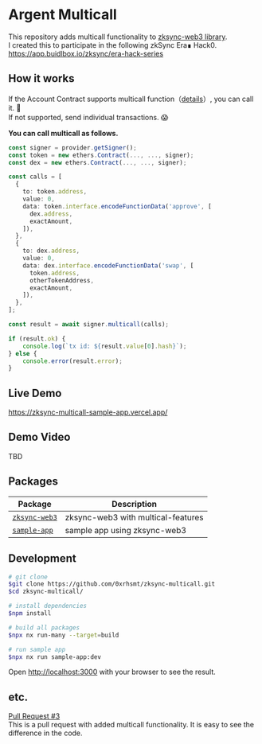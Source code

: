 # Argent Multicall

This repository adds multicall functionality to [zksync-web3 library](https://www.npmjs.com/package/zksync-web3).  
I created this to participate in the following zkSync Era∎ Hack0.  
https://app.buidlbox.io/zksync/era-hack-series

## How it works

If the Account Contract supports multicall function（[details](https://docs.argent.xyz/#multicall)）, you can call it. 🤗  
If not supported, send individual transactions. 😱　  

**You can call multicall as follows.**
```typescript
const signer = provider.getSigner();
const token = new ethers.Contract(..., ..., signer);
const dex = new ethers.Contract(..., ..., signer);

const calls = [
  {
    to: token.address,
    value: 0,
    data: token.interface.encodeFunctionData('approve', [
      dex.address,
      exactAmount,
    ]),
  },
  {
    to: dex.address,
    value: 0,
    data: dex.interface.encodeFunctionData('swap', [
      token.address,
      otherTokenAddress,
      exactAmount,
    ]),
  },
];

const result = await signer.multicall(calls);

if (result.ok) {
    console.log(`tx id: ${result.value[0].hash}`);
} else {
    console.error(result.error);
}
```


## Live Demo

https://zksync-multicall-sample-app.vercel.app/

## Demo Video

TBD


## Packages

| Package                                | Description                            |
| -------------------------------------- | -------------------------------------- |
| [`zksync-web3`](/packages/zksync-web3) | zksync-web3 with multical-features |
| [`sample-app`](/packages/sample-app)   | sample app using zksync-web3           |

## Development

```bash
# git clone
$git clone https://github.com/0xrhsmt/zksync-multicall.git
$cd zksync-multicall/

# install dependencies
$npm install

# build all packages
$npx nx run-many --target=build

# run sample app
$npx nx run sample-app:dev
```

Open [http://localhost:3000](http://localhost:3000) with your browser to see the result.

## etc.

[Pull Request #3](https://github.com/0xrhsmt/argent-multicall/pull/3)  
This is a pull request with added multicall functionality. It is easy to see the difference in the code.